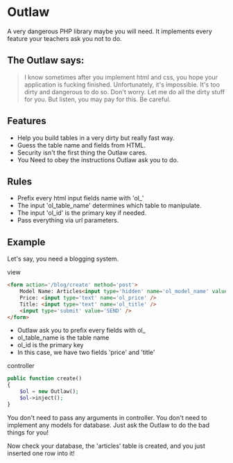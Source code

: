 # Outlaw

A very dangerous PHP library maybe you will need.
It implements every feature your teachers ask you not to do.

## The Outlaw says:
> I know sometimes after you implement html and css, you hope your application is fucking finished.
> Unfortunately, it's impossible. It's too dirty and dangerous to do so.
> Don't worry. Let me do all the dirty stuff for you.
> But listen, you may pay for this.
> Be careful.

## Features
* Help you build tables in a very dirty but really fast way.
* Guess the table name and fields from HTML.
* Security isn't the first thing the Outlaw cares.
* You Need to obey the instructions Outlaw ask you to do.

## Rules
* Prefix every html input fields name with 'ol_'
* The input 'ol_table_name' determines which table to manipulate.
* The input 'ol_id' is the primary key if needed.
* Pass everything via url parameters.

## Example

Let's say, you need a blogging system.

view
```html
<form action='/blog/create' method='post'>
    Model Name: Articles<input type='hidden' name='ol_model_name' value='articles' />
    Price: <input type='text' name='ol_price' />
    Title: <input type='text' name='ol_title' />
    <input type='submit' value='SEND' />
</form>
```
* Outlaw ask you to prefix every fields with ol_
* ol_table_name is the table name
* ol_id is the primary key
* In this case, we have two fields 'price' and 'title'

controller
```php
public function create()
{
    $ol = new Outlaw();
    $ol->inject();
}    
```
You don't need to pass any arguments in controller.
You don't need to implement any models for database.
Just ask the Outlaw to do the bad things for you!

Now check your database, the 'articles' table is created, and you just inserted one row into it!
